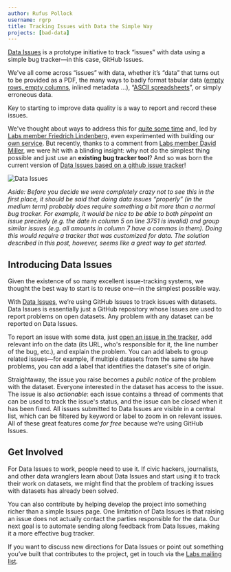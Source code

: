 ```yaml
---
author: Rufus Pollock
username: rgrp
title: Tracking Issues with Data the Simple Way
projects: [bad-data]
---
```


[Data Issues][issues] is a prototype initiative to track “issues” with data using a simple bug tracker—in this case, GitHub Issues.

We've all come across “issues” with data, whether it’s “data” that turns out to be provided as a PDF, the many ways to badly format tabular data ([empty rows, empty columns][empty], inlined metadata …), “[ASCII spreadsheets][ascii]”, or simply erroneous data.

[ascii]: http://okfnlabs.org/bad-data/ex/bls-us-employment/
[empty]: http://okfnlabs.org/bad-data/ex/tfl-passenger-numbers/

Key to starting to improve data quality is a way to report and record these issues.

We've thought about ways to address this for [quite some time][7] and, led by [Labs member Friedrich Lindenberg][pudo], even experimented with building our [own service][service]. But recently, thanks to a comment from [Labs member David Miller][miller], we were hit with a blinding insight: why not do the simplest thing possible and just use an **existing bug tracker tool**? And so was born the current version of [Data Issues based on a github issue tracker][issues]!

![Data Issues](http://i.imgur.com/lyIJYGo.png)

*Aside: Before you decide we were completely crazy not to see this in the first place, it should be said that doing data issues “properly” (in the medium term) probably does require something a bit more than a normal bug tracker. For example, it would be nice to be able to both pinpoint an issue precisely (e.g. the date in column 5 on line 3751 is invalid) and group similar issues (e.g. all amounts in column 7 have a commas in them). Doing this would require a tracker that was customized for data. The solution described in this post, however, seems like a great way to get started.*

[issues]: https://github.com/datasets/issues
[service]: http://okfnlabs.org/blog/2012/07/10/dataissues.html
[miller]: http://okfnlabs.org/members/david/
[pudo]: http://okfnlabs.org/members/pudo/

## Introducing Data Issues

Given the existence of so many excellent issue-tracking systems, we thought the best way to start is to reuse one—in the simplest possible way.

With [Data Issues][1], we’re using GitHub Issues to track issues with datasets. Data Issues is essentially just a GitHub repository whose Issues are used to report problems on open datasets. Any problem with any dataset can be reported on Data Issues.

To report an issue with some data, just [open an issue in the tracker][5], add relevant info on the data (its URL, who's responsible for it, the line number of the bug, etc.), and explain the problem. You can add labels to group related issues—for example, if multiple datasets from the same site have problems, you can add a label that identifies the dataset's site of origin.

Straightaway, the issue you raise becomes a *public notice* of the problem with the dataset. Everyone interested in the dataset has access to the issue. The issue is also *actionable*: each issue contains a thread of comments that can be used to track the issue's status, and the issue can be *closed* when it has been fixed. All issues submitted to Data Issues are visible in a central list, which can be filtered by keyword or label to zoom in on relevant issues. All of these great features come *for free* because we’re using GitHub Issues.

## Get Involved

For Data Issues to work, people need to use it. If civic hackers, journalists, and other data wranglers learn about Data Issues and start using it to track their work on datasets, we might find that the problem of tracking issues with datasets has already been solved.

You can also contribute by helping develop the project into something richer than a simple Issues page. One limitation of Data Issues is that raising an issue does not actually contact the parties responsible for the data. Our next goal is to automate sending along feedback from Data Issues, making it a more effective bug tracker.

If you want to discuss new directions for Data Issues or point out something you’ve built that contributes to the project, get in touch via the [Labs mailing list](http://lists.okfn.org/mailman/listinfo/okfn-labs).

[1]:	https://github.com/datasets/issues
[5]:	https://github.com/datasets/issues/issues/new
[6]:	http://blog.okfn.org/2013/07/02/git-and-github-for-data/
[7]:	http://blog.okfn.org/2011/03/31/building-the-open-data-ecosystem/
